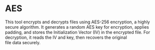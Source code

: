 # AES
This tool encrypts and decrypts files using AES-256 encryption, a highly secure algorithm. It generates a random AES key for encryption, applies padding, and stores the Initialization Vector (IV) in the encrypted file. For decryption, it reads the IV and key, then recovers the original file data securely.

